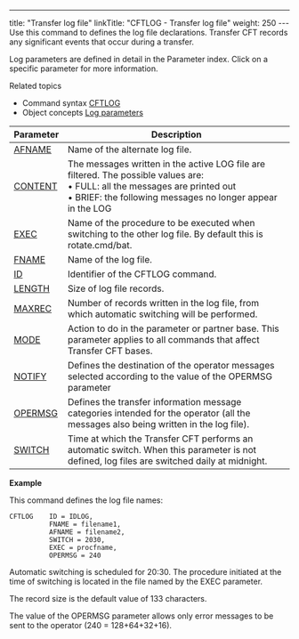 ---
title: "Transfer log file"
linkTitle: "CFTLOG - Transfer log file"
weight: 250
---Use this command to defines the log file declarations. Transfer CFT
records any significant events that occur during a transfer.

Log parameters are defined in detail in the Parameter index. Click on
a specific parameter for more information.

Related
topics

* Command syntax
    [CFTLOG](../../../c_intro_userinterfaces/command_summary#CFTLOG)
* Object concepts
    [Log parameters]()


| Parameter  | Description  |
| --- | --- |
| [AFNAME](../../../c_intro_userinterfaces/command_summary/parameter_intro/afname)  | Name of the alternate log file. |
| [CONTENT](../../../c_intro_userinterfaces/command_summary/parameter_intro/content) | The messages written in the active LOG file are filtered. The possible values are:<br/> • FULL: all the messages are printed out<br/> • BRIEF: the following messages no longer appear in the LOG |
| [EXEC](../../../c_intro_userinterfaces/command_summary/parameter_intro/exec) | Name of the procedure to be executed when switching to the other log file. By default this is rotate.cmd/bat. |
| [FNAME](../../../c_intro_userinterfaces/command_summary/parameter_intro/fname) | Name of the log file. |
| [ID](../../../c_intro_userinterfaces/command_summary/parameter_intro/id) | Identifier of the CFTLOG command. |
| [LENGTH](../../../c_intro_userinterfaces/command_summary/parameter_intro/length) | Size of log file records. |
| [MAXREC](../../../c_intro_userinterfaces/command_summary/parameter_intro/maxrec) | Number of records written in the log file, from which automatic switching will be performed. |
| [MODE](../../../c_intro_userinterfaces/command_summary/parameter_intro/mode) | Action to do in the parameter or partner base. This parameter applies to all commands that affect Transfer CFT bases. |
| [NOTIFY](../../../c_intro_userinterfaces/command_summary/parameter_intro/notify) | Defines the destination of the operator messages selected according to the value of the OPERMSG parameter |
| [OPERMSG](../../../c_intro_userinterfaces/command_summary/parameter_intro/opermsg) | Defines the transfer information message categories intended for the operator (all the messages also being written in the log file). |
| [SWITCH](../../../c_intro_userinterfaces/command_summary/parameter_intro/switch) | Time at which the Transfer CFT performs an automatic switch. When this parameter is not defined, log files are switched daily at midnight. |


****Example****

This command defines the log file names:

```
CFTLOG    ID = IDLOG,
          FNAME = filename1,
          AFNAME = filename2,
          SWITCH = 2030,
          EXEC = procfname,
          OPERMSG = 240
```

Automatic switching is scheduled for 20:30. The procedure initiated
at the time of switching is located in the file named by the EXEC parameter.

The record size is the default value of 133 characters.

The value of the OPERMSG parameter allows only error messages to be
sent to the operator (240 = 128+64+32+16).
